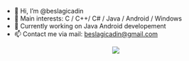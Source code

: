 - 👋 Hi, I’m @beslagicadin
- 👀 Main interests: C / C++/ C# / Java / Android / Windows
- 🌱 Currently working on Java Android developement
- 📫 Contact me via mail: beslagicadin@gmail.com

<!---
beslagicadin/beslagicadin is a ✨ special ✨ repository because its `README.md` (this file) appears on your GitHub profile.
You can click the Preview link to take a look at your changes.
--->

<p align="center">
<a href="https://github.com/beslagicadin">
<img  src="https://github-readme-stats.vercel.app/api/top-langs/?username=beslagicadin&theme=dark&hide_langs_below=1"/>
</a>
</p>
